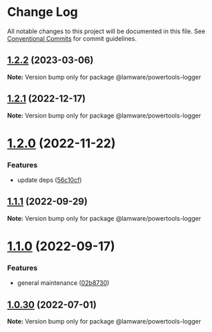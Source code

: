 # Change Log

All notable changes to this project will be documented in this file.
See [Conventional Commits](https://conventionalcommits.org) for commit guidelines.

## [1.2.2](https://github.com/evilkiwi/lamware/compare/@lamware/powertools-logger@1.2.1...@lamware/powertools-logger@1.2.2) (2023-03-06)

**Note:** Version bump only for package @lamware/powertools-logger





## [1.2.1](https://github.com/evilkiwi/lamware/compare/@lamware/powertools-logger@1.2.0...@lamware/powertools-logger@1.2.1) (2022-12-17)

**Note:** Version bump only for package @lamware/powertools-logger





# [1.2.0](https://github.com/evilkiwi/lamware/compare/@lamware/powertools-logger@1.1.1...@lamware/powertools-logger@1.2.0) (2022-11-22)


### Features

* update deps ([56c10cf](https://github.com/evilkiwi/lamware/commit/56c10cf693d4dbab4f98b9ca8867423e1792a1ac))





## [1.1.1](https://github.com/evilkiwi/lamware/compare/@lamware/powertools-logger@1.1.0...@lamware/powertools-logger@1.1.1) (2022-09-29)

**Note:** Version bump only for package @lamware/powertools-logger





# [1.1.0](https://github.com/evilkiwi/lamware/compare/@lamware/powertools-logger@1.0.30...@lamware/powertools-logger@1.1.0) (2022-09-17)


### Features

* general maintenance ([02b8730](https://github.com/evilkiwi/lamware/commit/02b8730fc776181b6be8c8950e17a186380d975e))





## [1.0.30](https://github.com/evilkiwi/lamware/compare/@lamware/powertools-logger@1.0.29...@lamware/powertools-logger@1.0.30) (2022-07-01)

**Note:** Version bump only for package @lamware/powertools-logger
